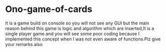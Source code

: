 # Ono-game-of-cards
It is a game build on console so you will not see any GUI but the main reason behind this game is logic and algorithm which are inserted,It is a single player game and you will see some poor coding because I implemented this concept when I was not even aware of functions.Plz give your remarks also 
